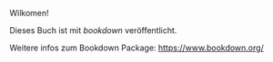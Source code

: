 Wilkomen!

Dieses Buch ist mit _bookdown_ veröffentlicht.

Weitere infos zum Bookdown Package: https://www.bookdown.org/